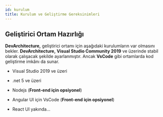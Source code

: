 ```yaml
---
id: kurulum
title: Kurulum ve Geliştirme Gereksinimleri
---
```


## Geliştirici Ortam Hazırlığı

**DevArchitecture,** geliştirici ortamı için aşağıdaki kurulumların var
olmasını bekler. **DevArchitecture,** **Visual Studio Community 2019**
ve üzerinde stabil olarak çalışacak şekilde ayarlanmıştır. Ancak
**VsCode** gibi ortamlarda kod geliştirme imkânı da sunar.

-   Visual Studio 2019 ve üzeri

-   .net 5 ve üzeri

-   Nodejs (**Front-end için opsiyonel**)

-   Angular UI için VsCode (**Front-end için opsiyonel**)

-   React UI yakında...
